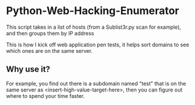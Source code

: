 # Python-Web-Hacking-Enumerator
This script takes in a list of hosts (from a Sublist3r.py scan for example), and then groups them by IP address

This is how I kick off web application pen tests, it helps sort domains to see which ones are on the same server. 

## Why use it?
For example, you find out there is a subdomain named "test" that is on the same server as \<insert-high-value-target-here\>, then you can figure out where to spend your time faster.
